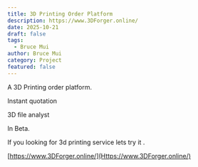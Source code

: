 ```yaml
---
title: 3D Printing Order Platform
description: https://www.3DForger.online/
date: 2025-10-21
draft: false
tags:
  - Bruce Mui
author: Bruce Mui
category: Project
featured: false
---
```

A 3D Printing order platform.

Instant quotation

3D file analyst

In Beta.

If you looking for 3d printing service lets try it .

[https://www.3DForger.online/](Https://www.3DForger.online/)